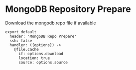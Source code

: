 
# MongoDB Repository Prepare

Download the mongodb.repo file if available

    export default
      header: 'MongoDB Repo Prepare'
      ssh: false
      handler: ({options}) ->
        @file.cache
          if: options.download
          location: true
          source: options.source
